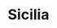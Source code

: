 ---
title: "Sicilia"
description: "Il tour della Sicilia, con tutte le tappe che ho fatto"
slug: "sicilia"
image: "agrigento.jpg"
---